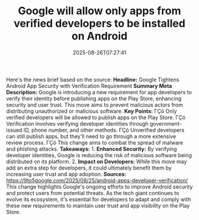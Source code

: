 ﻿---
title: "Google will allow only apps from verified developers to be installed on Android"
date: "2025-08-26T07:27:41"
category: "Markets"
summary: ""
slug: "google will allow only apps from verified developers to be i"
source_urls:
  - "https://9to5google.com/2025/08/25/android-apps-developer-verification/"
seo:
  title: "Google will allow only apps from verified developers to be installed on Android | Hash n Hedge"
  description: ""
  keywords: ["news", "markets", "brief"]
---
Here's the news brief based on the source:  **Headline:** Google Tightens Android App Security with Verification Requirement  **Summary Meta Description:** Google is introducing a new requirement for app developers to verify their identity before publishing apps on the Play Store, enhancing security and user trust. This move aims to prevent malicious actors from distributing unauthorized or malicious software.  **Key Points:**  ΓÇó Only verified developers will be allowed to publish apps on the Play Store. ΓÇó Verification involves verifying developer identities through government-issued ID, phone number, and other methods. ΓÇó Unverified developers can still publish apps, but they'll need to go through a more extensive review process. ΓÇó This change aims to combat the spread of malware and phishing attacks.  **Takeaways:**  1. **Enhanced Security:** By verifying developer identities, Google is reducing the risk of malicious software being distributed on its platform. 2. **Impact on Developers:** While this move may add an extra step for developers, it could ultimately benefit them by increasing user trust and app adoption.  **Sources:** https://9to5google.com/2025/08/25/android-apps-developer-verification/  This change highlights Google's ongoing efforts to improve Android security and protect users from potential threats. As the tech giant continues to evolve its ecosystem, it's essential for developers to adapt and comply with these new requirements to maintain user trust and app visibility on the Play Store. 
